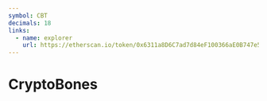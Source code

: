 ```yaml
---
symbol: CBT
decimals: 18
links:
  - name: explorer
    url: https://etherscan.io/token/0x6311a8D6C7ad7d84eF100366aE0B747e50856ec3
---
```


# CryptoBones
